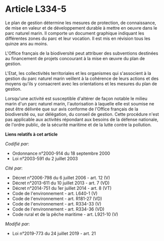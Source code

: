 # Article L334-5

Le plan de gestion détermine les mesures de protection, de connaissance, de mise en valeur et de développement durable à
mettre en oeuvre dans le parc naturel marin. Il comporte un document graphique indiquant les différentes zones du parc et
leur vocation. Il est mis en révision tous les quinze ans au moins.

L'Office français de la biodiversité peut attribuer des subventions destinées au financement de projets concourant à la mise
en œuvre du plan de gestion.

L'Etat, les collectivités territoriales et les organismes qui s'associent à la gestion du parc naturel marin veillent à la
cohérence de leurs actions et des moyens qu'ils y consacrent avec les orientations et les mesures du plan de gestion.

Lorsqu'une activité est susceptible d'altérer de façon notable le milieu marin d'un parc naturel marin, l'autorisation à
laquelle elle est soumise ne peut être délivrée que sur avis conforme de l'Office français de la biodiversité ou, sur
délégation, du conseil de gestion. Cette procédure n'est pas applicable aux activités répondant aux besoins de la défense
nationale, de l'ordre public, de la sécurité maritime et de la lutte contre la pollution.

**Liens relatifs à cet article**

_Codifié par_:

  - Ordonnance n°2000-914 du 18 septembre 2000
  - Loi n°2003-591 du 2 juillet 2003

_Cité par_:

  - Décret n°2006-798 du 6 juillet 2006 - art. 12 (V)
  - Décret n°2013-611 du 10 juillet 2013 - art. 7 (VD)
  - Décret n°2014-751 du 1er juillet 2014 - art. 8 (VT)
  - Code de l'environnement - art. L640-1 (V)
  - Code de l'environnement - art. R181-27 (VD)
  - Code de l'environnement - art. R334-33 (V)
  - Code de l'environnement - art. R334-36 (VD)
  - Code rural et de la pêche maritime - art. L921-10 (V)

_Modifié par_:

  - Loi n°2019-773 du 24 juillet 2019 - art. 21
